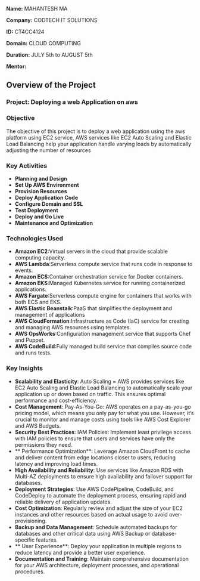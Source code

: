**Name:** MAHANTESH MA

**Company:** CODTECH IT SOLUTIONS

**ID:** CT4CC4124

**Domain:** CLOUD COMPUTING

**Duration:** JULY 5th to AUGUST 5th

**Mentor:** 


## Overview of the Project

### Project: Deploying a web Application on aws

### Objective
The objective of this  project is to deploy a web application using the aws platform using EC2 service, AWS services like EC2 Auto Scaling and Elastic Load Balancing help your application handle varying loads by automatically adjusting the number of resources

### Key Activities
- **Planning and Design**
- **Set Up AWS Environment**
- **Provision Resources**
- **Deploy Application Code**
- **Configure Domain and SSL**
- **Test Deployment**
- **Deploy and Go Live**
- **Maintenance and Optimization**

### Technologies Used
- **Amazon EC2**:Virtual servers in the cloud that provide scalable computing capacity.
- **AWS Lambda**:Serverless compute service that runs code in response to events.
- **Amazon ECS**:Container orchestration service for Docker containers.
- **Amazon EKS**:Managed Kubernetes service for running containerized applications.
- **AWS Fargate**:Serverless compute engine for containers that works with both ECS and EKS.
- **AWS Elastic Beanstalk**:PaaS that simplifies the deployment and management of applications
- **AWS CloudFormation**:Infrastructure as Code (IaC) service for creating and managing AWS resources using templates.
- **AWS OpsWorks**:Configuration management service that supports Chef and Puppet.
- **AWS CodeBuild**:Fully managed build service that compiles source code and runs tests.

### Key Insights
- **Scalability and Elasticity**: Auto Scaling = AWS provides services like EC2 Auto Scaling and Elastic Load Balancing to automatically scale your application up or down based on traffic. This ensures optimal performance and cost-efficiency.
- **Cost Management**: Pay-As-You-Go: AWS operates on a pay-as-you-go pricing model, which means you only pay for what you use. However, it’s crucial to monitor and manage costs using tools like AWS Cost Explorer and AWS Budgets.
- **Security Best Practices**: IAM Policies: Implement least privilege access with IAM policies to ensure that users and services have only the permissions they need.
- ** Performance Optimization**: Leverage Amazon CloudFront to cache and deliver content from edge locations closer to users, reducing latency and improving load times.
- **High Availability and Reliability**: Use services like Amazon RDS with Multi-AZ deployments to ensure high availability and failover support for databases.
- **Deployment Strategies**: Use AWS CodePipeline, CodeBuild, and CodeDeploy to automate the deployment process, ensuring rapid and reliable delivery of application updates.
- **Cost Optimization**: Regularly review and adjust the size of your EC2 instances and other resources based on actual usage to avoid over-provisioning.
- **Backup and Data Management**: Schedule automated backups for databases and other critical data using AWS Backup or database-specific features.
- ** User Experience**: Deploy your application in multiple regions to reduce latency and provide a better user experience.
- **Documentation and Training**: Maintain comprehensive documentation for your AWS architecture, deployment processes, and operational procedures.
